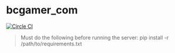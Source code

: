 bcgamer_com
====================
[![Circle CI](https://circleci.com/gh/BCGamer/website/tree/master.svg?style=svg)](https://circleci.com/gh/BCGamer/website/tree/master)
>Must do the following before running the server:
>pip install -r /path/to/requirements.txt
>

